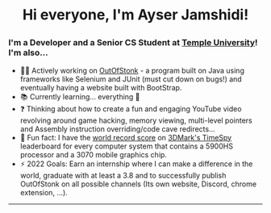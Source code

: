 # <p align="center">Hi everyone, I'm Ayser Jamshidi!</p>

### I'm a Developer and a Senior CS Student at [Temple University][temple_website]! I'm also...
- 👩‍💻 Actively working on [OutOfStonk][outofstonk_repo] - a program built on Java using frameworks like Selenium and JUnit (must cut down on bugs!) and eventually having a website built with BootStrap.
- 📚 Currently learning... everything 🤣
- ❓ Thinking about how to create a fun and engaging YouTube video revolving around game hacking, memory viewing, multi-level pointers and Assembly instruction overriding/code cave redirects...
- 🎈 Fun fact: I have the [world record score][3dmark_myscore] on [3DMark's TimeSpy][3dmark_general] leaderboard for every computer system that contains a 5900HS processor and a 3070 mobile graphics chip.
- ⚡ 2022 Goals: Earn an internship where I can make a difference in the world, graduate with at least a 3.8 and to successfully publish OutOfStonk on all possible channels (Its own website, Discord, chrome extension, ...).

***

<!-- ### Languages and Tools that I enjoy using -->




<!--
Tut: https://www.youtube.com/watch?v=ECuqb5Tv9qI
Badges: https://github.com/alexandresanlim/Badges4-README.md-Profile
-->

[outofstonk_repo]: https://github.com/ayserjamshidi/OutOfStonk
[temple_website]: https://www.temple.edu/
[3dmark_general]: https://www.3dmark.com/search#advanced?test=spy%20P&cpuId=2791&gpuId=1370&gpuCount=0&deviceType=ALL&storageModel=ALL&memoryChannels=0&country=&scoreType=overallScore&hofMode=false&showInvalidResults=false&freeParams=&minGpuCoreClock=&maxGpuCoreClock=&minGpuMemClock=&maxGpuMemClock=&minCpuClock=&maxCpuClock=
[3dmark_myscore]: https://www.3dmark.com/spy/24908755
